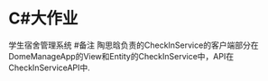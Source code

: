 # C#大作业

学生宿舍管理系统
#备注
陶思晗负责的CheckInService的客户端部分在DomeManageApp的View和Entity的CheckInService中，API在CheckInServiceAPI中.
